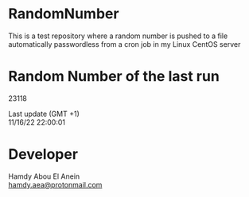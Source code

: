 # RandomNumber    
This is a test repository where a random number is pushed to a file automatically passwordless from a cron job in my Linux CentOS server    
# Random Number of the last run   
23118
      
Last update (GMT +1)    
11/16/22 22:00:01
# Developer    
Hamdy Abou El Anein   
hamdy.aea@protonmail.com
